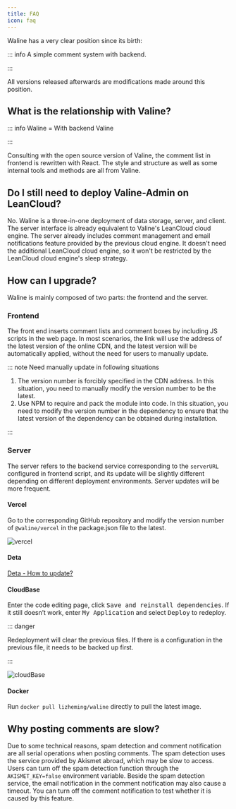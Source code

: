 ```yaml
---
title: FAQ
icon: faq
---
```


Waline has a very clear position since its birth:

::: info A simple comment system with backend.

:::

All versions released afterwards are modifications made around this position.

## What is the relationship with Valine?

::: info Waline = With backend Valine

:::

Consulting with the open source version of Valine, the comment list in frontend is rewritten with React. The style and structure as well as some internal tools and methods are all from Valine.

## Do I still need to deploy Valine-Admin on LeanCloud?

No. Waline is a three-in-one deployment of data storage, server, and client. The server interface is already equivalent to Valine's LeanCloud cloud engine. The server already includes comment management and email notifications feature provided by the previous cloud engine. It doesn't need the additional LeanCloud cloud engine, so it won't be restricted by the LeanCloud cloud engine's sleep strategy.

## How can I upgrade?

Waline is mainly composed of two parts: the frontend and the server.

### Frontend

The front end inserts comment lists and comment boxes by including JS scripts in the web page. In most scenarios, the link will use the address of the latest version of the online CDN, and the latest version will be automatically applied, without the need for users to manually update.

::: note Need manually update in following situations

1. The version number is forcibly specified in the CDN address. In this situation, you need to manually modify the version number to be the latest.
1. Use NPM to require and pack the module into code. In this situation, you need to modify the version number in the dependency to ensure that the latest version of the dependency can be obtained during installation.

:::

### Server

The server refers to the backend service corresponding to the `serverURL` configured in frontend script, and its update will be slightly different depending on different deployment environments. Server updates will be more frequent.

#### Vercel

Go to the corresponding GitHub repository and modify the version number of `@waline/vercel` in the package.json file to the latest.

![vercel](./assets/vercel-update.png)

#### Deta

[Deta - How to update?](../guide/server/deta.md#how-to-update)

#### CloudBase

Enter the code editing page, click <kbd>Save and reinstall dependencies</kbd>. If it still doesn’t work, enter <kbd>My Application</kbd> and select <kbd>Deploy</kbd> to redeploy.

::: danger

Redeployment will clear the previous files. If there is a configuration in the previous file, it needs to be backed up first.

:::

![cloudBase](./assets/cloudbase-update.jpg)

#### Docker

Run `docker pull lizheming/waline` directly to pull the latest image.

## Why posting comments are slow?

Due to some technical reasons, spam detection and comment notification are all serial operations when posting comments. The spam detection uses the service provided by Akismet abroad, which may be slow to access. Users can turn off the spam detection function through the `AKISMET_KEY=false` environment variable. Beside the spam detection service, the email notification in the comment notification may also cause a timeout. You can turn off the comment notification to test whether it is caused by this feature.
